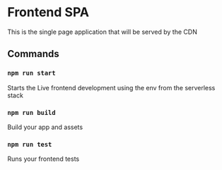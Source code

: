 # Frontend SPA

This is the single page application that will be served by the CDN

## Commands

### `npm run start`

Starts the Live frontend development using the env from the serverless stack

### `npm run build`

Build your app and assets

### `npm run test`

Runs your frontend tests
